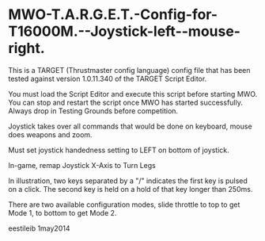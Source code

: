 MWO-T.A.R.G.E.T.-Config-for-T16000M.--Joystick-left--mouse-right.
=================================================================

This is a TARGET (Thrustmaster config language) config file that has been tested against 
version 1.0.11.340 of the TARGET Script Editor.

You must load the Script Editor and execute this script before starting MWO.  You can stop and restart the script once MWO has started successfully.  Always drop in Testing Grounds before competition.  

Joystick takes over all commands that would be done on keyboard, mouse does weapons and zoom.

Must set joystick handedness setting to LEFT on bottom of joystick.

In-game, remap Joystick X-Axis to Turn Legs

In illustration, two keys separated by a "/" indicates the first key is pulsed on a click. 
The second key is held on a hold of that key longer than 250ms.  

There are two available configuration modes, slide throttle to top to get Mode 1, to bottom to get Mode 2.

eestileib 1may2014
